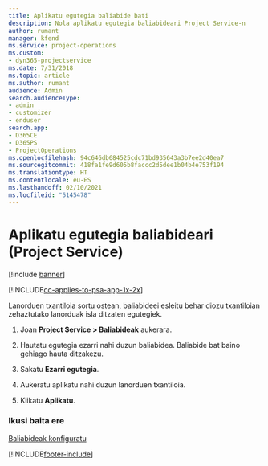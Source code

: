 ```yaml
---
title: Aplikatu egutegia baliabide bati
description: Nola aplikatu egutegia baliabideari Project Service-n
author: rumant
manager: kfend
ms.service: project-operations
ms.custom:
- dyn365-projectservice
ms.date: 7/31/2018
ms.topic: article
ms.author: rumant
audience: Admin
search.audienceType:
- admin
- customizer
- enduser
search.app:
- D365CE
- D365PS
- ProjectOperations
ms.openlocfilehash: 94c646db684525cdc71bd935643a3b7ee2d40ea7
ms.sourcegitcommit: 418fa1fe9d605b8faccc2d5dee1b04b4e753f194
ms.translationtype: HT
ms.contentlocale: eu-ES
ms.lasthandoff: 02/10/2021
ms.locfileid: "5145478"
---
```

# <a name="apply-a-calendar-to-a-resource-project-service"></a>Aplikatu egutegia baliabideari (Project Service)

[!include [banner](../includes/psa-now-project-operations.md)]

[!INCLUDE[cc-applies-to-psa-app-1x-2x](../includes/cc-applies-to-psa-app-1x-2x.md)]

Lanorduen txantiloia sortu ostean, baliabideei esleitu behar diozu txantiloian zehaztutako lanorduak isla ditzaten egutegiek.  
  
1.  Joan **Project Service > Baliabideak** aukerara.  
  
2.  Hautatu egutegia ezarri nahi duzun baliabidea. Baliabide bat baino gehiago hauta ditzakezu.  
  
3.  Sakatu **Ezarri egutegia**.  
  
4.  Aukeratu aplikatu nahi duzun lanorduen txantiloia.  
  
5.  Klikatu **Aplikatu**.  
  
### <a name="see-also"></a>Ikusi baita ere  
 [Baliabideak konfiguratu](../psa/set-up-resources.md)


[!INCLUDE[footer-include](../includes/footer-banner.md)]